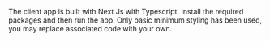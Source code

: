 The client app is built with Next Js with Typescript. Install the required packages and then run the app. Only basic minimum styling has been used, you may replace associated code with your own.
